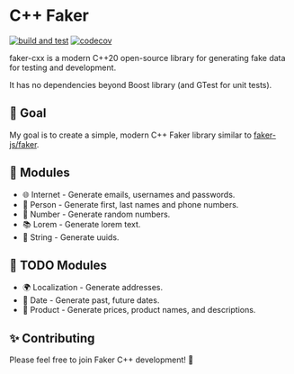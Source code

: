 <h1>C++ Faker</h1>

[![build and test](https://github.com/cieslarmichal/faker-cxx/actions/workflows/buildAndTest.yml/badge.svg?branch=main)](https://github.com/cieslarmichal/faker-cxx/actions/workflows/buildAndTest.yml?query=branch%3Amain)
[![codecov](https://codecov.io/github/cieslarmichal/faker-cxx/branch/main/graph/badge.svg?token=0RTV4JFH2U)](https://codecov.io/github/cieslarmichal/faker-cxx)

faker-cxx is a modern C++20 open-source library for generating fake data for testing and development.


It has no dependencies beyond Boost library (and GTest for unit tests).

## 🎯 Goal
My goal is to create a simple, modern C++ Faker library similar to [faker-js/faker](https://github.com/faker-js/faker).


## 💎 Modules

- 🌐 Internet - Generate emails, usernames and passwords.
- 🧑 Person - Generate first, last names and phone numbers.
- 🔢 Number - Generate random numbers.
- 📚 Lorem - Generate lorem text.
- 🔢 String - Generate uuids.



## 🔨 TODO Modules

- 🌍 Localization - Generate addresses.
- 📅 Date - Generate past, future dates.
- 👕 Product - Generate prices, product names, and descriptions.


## ✨ Contributing

Please feel free to join Faker C++ development! 🚀
